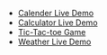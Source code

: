 - [Calender Live Demo](https://krishan-kr-meena.github.io/web-dev/calender/index.html)
- [Calculator Live Demo](https://krishan-kr-meena.github.io/web-dev/calculator/index.html)
- [Tic-Tac-toe Game](https://krishan-kr-meena.github.io/web-dev/tic-tac-toe/index.html)
- [Weather Live Demo](https://krishan-kr-meena.github.io/web-dev/weather%20app/index.html)